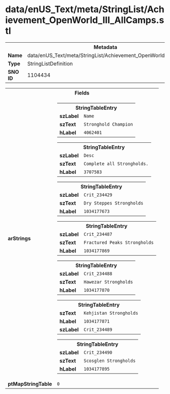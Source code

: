 <h1>data/enUS_Text/meta/StringList/Achievement_OpenWorld_III_AllCamps.stl</h1><table><tr><th colspan="100%">Metadata</th></tr><tr><td><b>Name</b></td><td>data/enUS_Text/meta/StringList/Achievement_OpenWorld_III_AllCamps.stl</td></tr><tr><td><b>Type</b></td><td>StringListDefinition</td></tr><tr><td><b>SNO ID</b></td><td>1104434</td></tr></table>

<table><tr><th colspan="100%">Fields</th></tr><tr><td><b>arStrings</b></td><td><table><tr><th colspan="100%">StringTableEntry</th></tr><tr><td><b>szLabel</b></td><td><code>Name</code></td></tr><tr><td><b>szText</b></td><td><code>Stronghold Champion</code></td></tr><tr><td><b>hLabel</b></td><td><code>4062401</code></td></tr></table>


<table><tr><th colspan="100%">StringTableEntry</th></tr><tr><td><b>szLabel</b></td><td><code>Desc</code></td></tr><tr><td><b>szText</b></td><td><code>Complete all Strongholds.</code></td></tr><tr><td><b>hLabel</b></td><td><code>3707583</code></td></tr></table>


<table><tr><th colspan="100%">StringTableEntry</th></tr><tr><td><b>szLabel</b></td><td><code>Crit_234429</code></td></tr><tr><td><b>szText</b></td><td><code>Dry Steppes Strongholds</code></td></tr><tr><td><b>hLabel</b></td><td><code>1034177673</code></td></tr></table>


<table><tr><th colspan="100%">StringTableEntry</th></tr><tr><td><b>szLabel</b></td><td><code>Crit_234487</code></td></tr><tr><td><b>szText</b></td><td><code>Fractured Peaks Strongholds</code></td></tr><tr><td><b>hLabel</b></td><td><code>1034177869</code></td></tr></table>


<table><tr><th colspan="100%">StringTableEntry</th></tr><tr><td><b>szLabel</b></td><td><code>Crit_234488</code></td></tr><tr><td><b>szText</b></td><td><code>Hawezar Strongholds</code></td></tr><tr><td><b>hLabel</b></td><td><code>1034177870</code></td></tr></table>


<table><tr><th colspan="100%">StringTableEntry</th></tr><tr><td><b>szText</b></td><td><code>Kehjistan Strongholds</code></td></tr><tr><td><b>hLabel</b></td><td><code>1034177871</code></td></tr><tr><td><b>szLabel</b></td><td><code>Crit_234489</code></td></tr></table>


<table><tr><th colspan="100%">StringTableEntry</th></tr><tr><td><b>szLabel</b></td><td><code>Crit_234490</code></td></tr><tr><td><b>szText</b></td><td><code>Scosglen Strongholds</code></td></tr><tr><td><b>hLabel</b></td><td><code>1034177895</code></td></tr></table>


</td></tr><tr><td><b>ptMapStringTable</b></td><td><code>0</code></td></tr></table>


